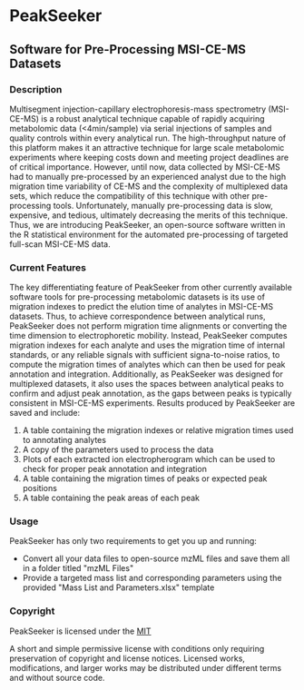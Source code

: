 # PeakSeeker
## Software for Pre-Processing MSI-CE-MS Datasets

### Description

Multisegment injection-capillary electrophoresis-mass spectrometry (MSI-CE-MS) is a robust analytical technique capable of rapidly acquiring metabolomic data (<4min/sample) via serial injections of samples and quality controls within every analytical run. The high-throughput nature of this platform makes it an attractive technique for large scale metabolomic experiments where keeping costs down and meeting project deadlines are of critical importance. However, until now, data collected by MSI-CE-MS had to manually pre-processed by an experienced analyst due to the high migration time variability of CE-MS and the complexity of multiplexed data sets, which reduce the compatibility of this technique with other pre-processing tools. Unfortunately, manually pre-processing data is slow, expensive, and tedious, ultimately decreasing the merits of this technique. Thus, we are introducing PeakSeeker, an open-source software written in the R statistical environment for the automated pre-processing of targeted full-scan MSI-CE-MS data.

### Current Features

The key differentiating feature of PeakSeeker from other currently available software tools for pre-processing metabolomic datasets is its use of migration indexes to predict the elution time of analytes in MSI-CE-MS datasets. Thus, to achieve correspondence between analytical runs, PeakSeeker does not perform migration time alignments or converting the time dimension to electrophoretic mobility. Instead, PeakSeeker computes migration indexes for each analyte and uses the migration time of internal standards, or any reliable signals with sufficient signa-to-noise ratios, to compute the migration times of analytes which can then be used for peak annotation and integration. Additionally, as PeakSeeker was designed for multiplexed datasets, it also uses the spaces between analytical peaks to confirm and adjust peak annotation, as the gaps between peaks is typically consistent in MSI-CE-MS experiments. Results produced by PeakSeeker are saved and include:

1. A table containing the migration indexes or relative migration times used to annotating analytes
2. A copy of the parameters used to process the data
3. Plots of each extracted ion electropherogram which can be used to check for proper peak annotation and integration
4. A table containing the migration times of peaks or expected peak positions
5. A table containing the peak areas of each peak

### Usage

PeakSeeker has only two requirements to get you up and running:
  * Convert all your data files to open-source mzML files and save them all in a folder titled "mzML Files"
  * Provide a targeted mass list and corresponding parameters using the provided "Mass List and Parameters.xlsx" template

### Copyright

PeakSeeker is licensed under the [MIT](https://choosealicense.com/licenses/mit/)

A short and simple permissive license with conditions only requiring preservation of copyright and license notices. Licensed works, modifications, and larger works may be distributed under different terms and without source code.
